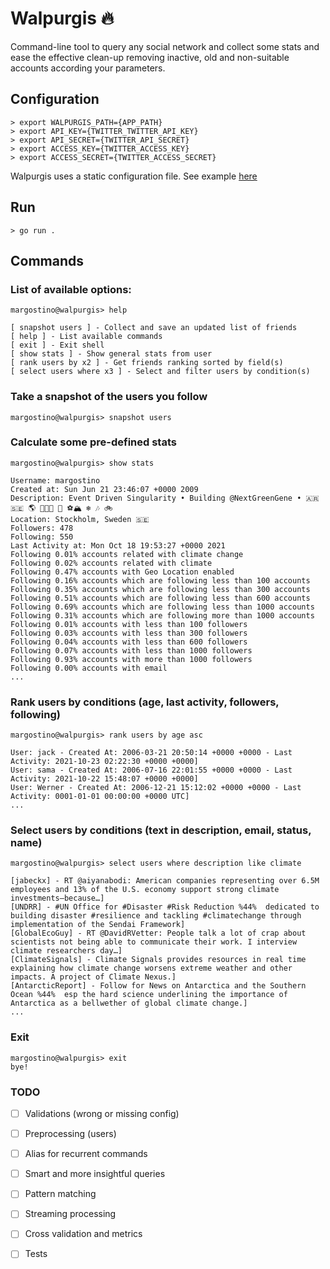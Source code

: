 # Walpurgis 🔥

Command-line tool to query any social network and collect some stats and ease the effective clean-up removing inactive,
old and non-suitable accounts according your parameters.

## Configuration

```shell
> export WALPURGIS_PATH={APP_PATH}
> export API_KEY={TWITTER_TWITTER_API_KEY}
> export API_SECRET={TWITTER_API_SECRET}
> export ACCESS_KEY={TWITTER_ACCESS_KEY}
> export ACCESS_SECRET={TWITTER_ACCESS_SECRET}
```
Walpurgis uses a static configuration file. See example [here](./config/configuration.yml)
## Run

```shell
> go run .
```

## Commands

### List of available options: 
```shell
margostino@walpurgis> help

[ snapshot users ] - Collect and save an updated list of friends
[ help ] - List available commands
[ exit ] - Exit shell
[ show stats ] - Show general stats from user
[ rank users by x2 ] - Get friends ranking sorted by field(s)
[ select users where x3 ] - Select and filter users by condition(s)
```

### Take a snapshot of the users you follow
```shell
margostino@walpurgis> snapshot users
```

### Calculate some pre-defined stats
```shell
margostino@walpurgis> show stats

Username: margostino
Created at: Sun Jun 21 23:46:07 +0000 2009
Description: 𝙴𝚟𝚎𝚗𝚝 𝙳𝚛𝚒𝚟𝚎𝚗 𝚂𝚒𝚗𝚐𝚞𝚕𝚊𝚛𝚒𝚝𝚢 • 𝙱𝚞𝚒𝚕𝚍𝚒𝚗𝚐 @NextGreenGene • 🇦🇷 🇸🇪 🌎 👨🏻‍💻 📖 ⚽️🏔 ❄️ 🎶 🚲
Location: Stockholm, Sweden 🇸🇪
Followers: 478
Following: 550
Last Activity at: Mon Oct 18 19:53:27 +0000 2021
Following 0.01% accounts related with climate change
Following 0.02% accounts related with climate
Following 0.47% accounts with Geo Location enabled
Following 0.16% accounts which are following less than 100 accounts
Following 0.35% accounts which are following less than 300 accounts
Following 0.51% accounts which are following less than 600 accounts
Following 0.69% accounts which are following less than 1000 accounts
Following 0.31% accounts which are following more than 1000 accounts
Following 0.01% accounts with less than 100 followers
Following 0.03% accounts with less than 300 followers
Following 0.04% accounts with less than 600 followers
Following 0.07% accounts with less than 1000 followers
Following 0.93% accounts with more than 1000 followers
Following 0.00% accounts with email
...
```

### Rank users by conditions (age, last activity, followers, following)
```shell
margostino@walpurgis> rank users by age asc

User: jack - Created At: 2006-03-21 20:50:14 +0000 +0000 - Last Activity: 2021-10-23 02:22:30 +0000 +0000]
User: sama - Created At: 2006-07-16 22:01:55 +0000 +0000 - Last Activity: 2021-10-22 15:48:07 +0000 +0000]
User: Werner - Created At: 2006-12-21 15:12:02 +0000 +0000 - Last Activity: 0001-01-01 00:00:00 +0000 UTC]
...
```

### Select users by conditions (text in description, email, status, name)
```shell
margostino@walpurgis> select users where description like climate

[jabeckx] - RT @aiyanabodi: American companies representing over 6.5M employees and 13% of the U.S. economy support strong climate investments—because…]
[UNDRR] - #UN Office for #Disaster #Risk Reduction %44%  dedicated to building disaster #resilience and tackling #climatechange through implementation of the Sendai Framework]
[GlobalEcoGuy] - RT @DavidRVetter: People talk a lot of crap about scientists not being able to communicate their work. I interview climate researchers day…]
[ClimateSignals] - Climate Signals provides resources in real time explaining how climate change worsens extreme weather and other impacts. A project of Climate Nexus.]
[AntarcticReport] - Follow for News on Antarctica and the Southern Ocean %44%  esp the hard science underlining the importance of Antarctica as a bellwether of global climate change.]
...
```
### Exit
```shell
margostino@walpurgis> exit
bye!
```

### TODO
- [ ] Validations (wrong or missing config)
- [ ] Preprocessing (users)
- [ ] Alias for recurrent commands
- [ ] Smart and more insightful queries
- [ ] Pattern matching
- [ ] Streaming processing
- [ ] Cross validation and metrics
- [ ] Tests


